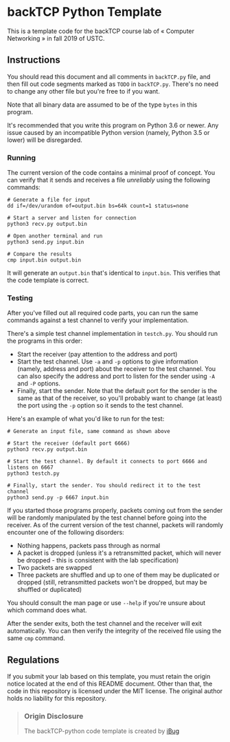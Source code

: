 # backTCP Python Template

This is a template code for the backTCP course lab of « Computer Networking » in fall 2019 of USTC.

## Instructions

You should read this document and all comments in `backTCP.py` file, and then fill out code segments marked as `TODO` in `backTCP.py`. There's no need to change any other file but you're free to if you want.

Note that all binary data are assumed to be of the type `bytes` in this program.

It's recommended that you write this program on Python 3.6 or newer. Any issue caused by an incompatible Python version (namely, Python 3.5 or lower) will be disregarded.

### Running

The current version of the code contains a minimal proof of concept. You can verify that it sends and receives a file *unreliably* using the following commands:

```shell
# Generate a file for input
dd if=/dev/urandom of=output.bin bs=64k count=1 status=none

# Start a server and listen for connection
python3 recv.py output.bin

# Open another terminal and run
python3 send.py input.bin

# Compare the results
cmp input.bin output.bin
```

It will generate an `output.bin` that's identical to `input.bin`. This verifies that the code template is correct.

### Testing

After you've filled out all required code parts, you can run the same commands against a test channel to verify your implementation.

There's a simple test channel implementation in `testch.py`. You should run the programs in this order:

- Start the receiver (pay attention to the address and port)
- Start the test channel. Use `-a` and `-p` options to give information (namely, address and port) about the receiver to the test channel. You can also specify the address and port to listen for the sender using `-A` and `-P` options.
- Finally, start the sender. Note that the default port for the sender is the same as that of the receiver, so you'll probably want to change (at least) the port using the `-p` option so it sends to the test channel.

Here's an example of what you'd like to run for the test:

```shell
# Generate an input file, same command as shown above

# Start the receiver (default port 6666)
python3 recv.py output.bin

# Start the test channel. By default it connects to port 6666 and listens on 6667
python3 testch.py

# Finally, start the sender. You should redirect it to the test channel
python3 send.py -p 6667 input.bin
```

If you started those programs properly, packets coming out from the sender will be randomly manipulated by the test channel before going into the receiver. As of the current version of the test channel, packets will randomly encounter one of the following disorders:

- Nothing happens, packets pass through as normal
- A packet is dropped (unless it's a retransmitted packet, which will never be dropped - this is consistent with the lab specification)
- Two packets are swapped
- Three packets are shuffled and up to one of them may be duplicated or dropped (still, retransmitted packets won't be dropped, but may be shuffled or duplicated)

You should consult the man page or use `--help` if you're unsure about which command does what.

After the sender exits, both the test channel and the receiver will exit automatically. You can then verify the integrity of the received file using the same `cmp` command.

## Regulations

If you submit your lab based on this template, you must retain the origin notice located at the end of this README document.
Other than that, the code in this repository is licensed under the MIT license.
The original author holds no liability for this repository.

> ### Origin Disclosure
>
> The backTCP-python code template is created by [iBug](https://github.com/iBug)
